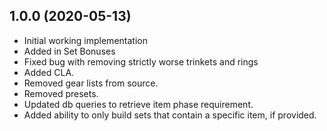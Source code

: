 ﻿## 1.0.0 (2020-05-13)
* Initial working implementation
* Added in Set Bonuses
* Fixed bug with removing strictly worse trinkets and rings
* Added CLA. 
* Removed gear lists from source. 
* Removed presets. 
* Updated db queries to retrieve item phase requirement. 
* Added ability to only build sets that contain a specific item, if provided.